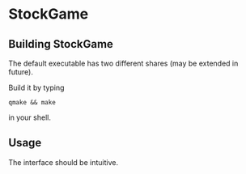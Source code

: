 # StockGame

## Building StockGame

The default executable has two different shares (may be extended in future).

Build it by typing

    qmake && make

in your shell.

## Usage

The interface should be intuitive.


